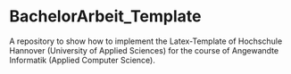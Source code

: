 # BachelorArbeit_Template
A repository to show how to implement the Latex-Template of Hochschule Hannover (University of Applied Sciences) for the course of Angewandte Informatik (Applied Computer Science). 
